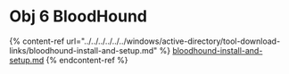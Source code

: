 # Obj 6 BloodHound

{% content-ref url="../../../../../../windows/active-directory/tool-download-links/bloodhound-install-and-setup.md" %}
[bloodhound-install-and-setup.md](../../../../../../windows/active-directory/tool-download-links/bloodhound-install-and-setup.md)
{% endcontent-ref %}

